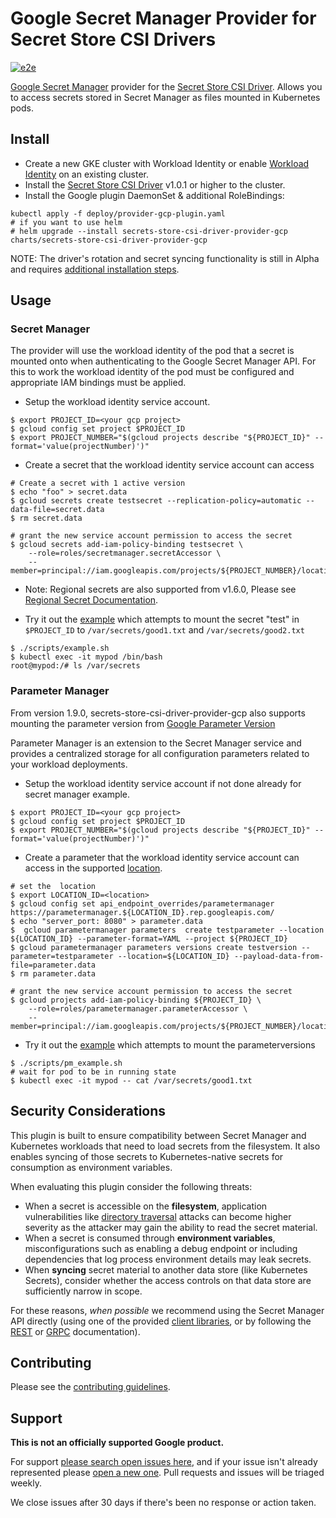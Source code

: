 # Google Secret Manager Provider for Secret Store CSI Drivers

[![e2e](https://github.com/GoogleCloudPlatform/secrets-store-csi-driver-provider-gcp/actions/workflows/e2e.yml/badge.svg)](https://github.com/GoogleCloudPlatform/secrets-store-csi-driver-provider-gcp/actions/workflows/e2e.yml)

[Google Secret Manager](https://cloud.google.com/secret-manager/) provider for
the [Secret Store CSI
Driver](https://github.com/kubernetes-sigs/secrets-store-csi-driver). Allows you
to access secrets stored in Secret Manager as files mounted in Kubernetes pods.

## Install

* Create a new GKE cluster with Workload Identity or enable
  [Workload Identity](https://cloud.google.com/kubernetes-engine/docs/how-to/workload-identity#enable_on_existing_cluster)
  on an existing cluster.
* Install the
  [Secret Store CSI Driver](https://secrets-store-csi-driver.sigs.k8s.io/getting-started/installation.html)
  v1.0.1 or higher to the cluster.
* Install the Google plugin DaemonSet & additional RoleBindings:

```shell
kubectl apply -f deploy/provider-gcp-plugin.yaml
# if you want to use helm
# helm upgrade --install secrets-store-csi-driver-provider-gcp charts/secrets-store-csi-driver-provider-gcp
```

NOTE: The driver's rotation and secret syncing functionality is still in Alpha and requires [additional installation
steps](https://secrets-store-csi-driver.sigs.k8s.io/getting-started/installation.html#optional-values).

## Usage

### Secret Manager

The provider will use the workload identity of the pod that a secret is mounted
onto when authenticating to the Google Secret Manager API. For this to work the
workload identity of the pod must be configured and appropriate IAM bindings
must be applied.

* Setup the workload identity service account.

```shell
$ export PROJECT_ID=<your gcp project>
$ gcloud config set project $PROJECT_ID
$ export PROJECT_NUMBER="$(gcloud projects describe "${PROJECT_ID}" --format='value(projectNumber)')"
```

* Create a secret that the workload identity service account can access

```shell
# Create a secret with 1 active version
$ echo "foo" > secret.data
$ gcloud secrets create testsecret --replication-policy=automatic --data-file=secret.data
$ rm secret.data

# grant the new service account permission to access the secret
$ gcloud secrets add-iam-policy-binding testsecret \
    --role=roles/secretmanager.secretAccessor \
    --member=principal://iam.googleapis.com/projects/${PROJECT_NUMBER}/locations/global/workloadIdentityPools/${PROJECT_ID}.svc.id.goog/subject/ns/default/sa/mypodserviceaccount
```

* Note: Regional secrets are also supported from v1.6.0, Please see [Regional Secret Documentation](https://cloud.google.com/secret-manager/regional-secrets/config-sm-rs).

* Try it out the [example](./examples) which attempts to mount the secret "test" in `$PROJECT_ID` to `/var/secrets/good1.txt` and `/var/secrets/good2.txt`

```shell
$ ./scripts/example.sh
$ kubectl exec -it mypod /bin/bash
root@mypod:/# ls /var/secrets
```


### Parameter Manager

From version 1.9.0, secrets-store-csi-driver-provider-gcp also supports mounting the parameter version from [Google Parameter Version](https://cloud.google.com/secret-manager/parameter-manager/docs/overview)

Parameter Manager is an extension to the Secret Manager service and provides a centralized storage for all configuration parameters related to your workload deployments.

* Setup the workload identity service account if not done already for secret manager example.

```shell
$ export PROJECT_ID=<your gcp project>
$ gcloud config set project $PROJECT_ID
$ export PROJECT_NUMBER="$(gcloud projects describe "${PROJECT_ID}" --format='value(projectNumber)')"
```

* Create a parameter that the workload identity service account can access in the supported [location](https://cloud.google.com/secret-manager/docs/locations#parameter_manager_locations).

```shell
# set the  location
$ export LOCATION_ID=<location>
$ gcloud config set api_endpoint_overrides/parametermanager https://parametermanager.${LOCATION_ID}.rep.googleapis.com/
$ echo "server_port: 8080" > parameter.data
$  gcloud parametermanager parameters  create testparameter --location ${LOCATION_ID} --parameter-format=YAML --project ${PROJECT_ID}
$ gcloud parametermanager parameters versions create testversion --parameter=testparameter --location=${LOCATION_ID} --payload-data-from-file=parameter.data
$ rm parameter.data

# grant the new service account permission to access the secret
$ gcloud projects add-iam-policy-binding ${PROJECT_ID} \
    --role=roles/parametermanager.parameterAccessor \
    --member=principal://iam.googleapis.com/projects/${PROJECT_NUMBER}/locations/global/workloadIdentityPools/${PROJECT_ID}.svc.id.goog/subject/ns/default/sa/mypodserviceaccount
```

* Try it out the [example](./examples) which attempts to mount the parameterversions

```shell
$ ./scripts/pm_example.sh
# wait for pod to be in running state
$ kubectl exec -it mypod -- cat /var/secrets/good1.txt
```

## Security Considerations

This plugin is built to ensure compatibility between Secret Manager and
Kubernetes workloads that need to load secrets from the filesystem. It also
enables syncing of those secrets to Kubernetes-native secrets for consumption
as environment variables.

When evaluating this plugin consider the following threats:

* When a secret is accessible on the **filesystem**, application vulnerabilities
  like [directory traversal][directory-traversal] attacks can become higher
  severity as the attacker may gain the ability to read the secret material.
* When a secret is consumed through **environment variables**, misconfigurations
  such as enabling a debug endpoint or including dependencies that log process
  environment details may leak secrets.
* When **syncing** secret material to another data store (like Kubernetes
  Secrets), consider whether the access controls on that data store are
  sufficiently narrow in scope.

For these reasons, _when possible_ we recommend using the Secret Manager API
directly (using one of the provided [client libraries][client-libraries], or by
following the [REST][rest] or [GRPC][grpc] documentation).

[client-libraries]: https://cloud.google.com/secret-manager/docs/reference/libraries
[rest]: https://cloud.google.com/secret-manager/docs/reference/rest
[grpc]: https://cloud.google.com/secret-manager/docs/reference/rpc
[directory-traversal]: https://en.wikipedia.org/wiki/Directory_traversal_attack

## Contributing

Please see the [contributing guidelines](docs/contributing.md).

## Support

__This is not an officially supported Google product.__

For support
[please search open issues here](https://github.com/GoogleCloudPlatform/secrets-store-csi-driver-provider-gcp/issues),
and if your issue isn't already represented please
[open a new one](https://github.com/GoogleCloudPlatform/secrets-store-csi-driver-provider-gcp/issues/new/choose).
Pull requests and issues will be triaged weekly.

We close issues after 30 days if there's been no response or action taken.
